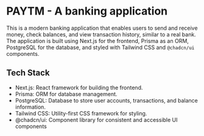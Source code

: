 # PAYTM - A banking application
This is a modern banking application that enables users to send and receive money, check balances, and view transaction history, similar to a real bank. The application is built using Next.js for the frontend, Prisma as an ORM, PostgreSQL for the database, and styled with Tailwind CSS and `@chadcn/ui` components.

## Tech Stack
- Next.js: React framework for building the frontend.
- Prisma: ORM for database management.
- PostgreSQL: Database to store user accounts, transactions, and balance information.
- Tailwind CSS: Utility-first CSS framework for styling.
- @chadcn/ui: Component library for consistent and accessible UI components
